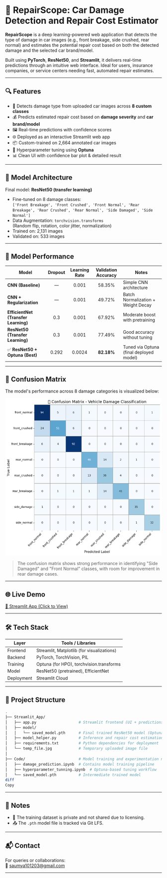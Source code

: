 # 🚗 RepairScope: Car Damage Detection and Repair Cost Estimator

**RepairScope** is a deep learning-powered web application that detects the type of damage in car images (e.g., front breakage, side crushed, rear normal) and estimates the potential repair cost based on both the detected damage and the selected car brand/model.

Built using **PyTorch**, **ResNet50**, and **Streamlit**, it delivers real-time predictions through an intuitive web interface. Ideal for users, insurance companies, or service centers needing fast, automated repair estimates.

---

## 🔍 Features

- 🔎 Detects damage type from uploaded car images across **8 custom classes**  
- 💰 Predicts estimated repair cost based on **damage severity** and **car brand/model**  
- 🖼️ Real-time predictions with confidence scores  
- 🌐 Deployed as an interactive Streamlit web app  
- 📦 Custom-trained on 2,664 annotated car images  
- 🔧 Hyperparameter tuning using **Optuna**  
- 📊 Clean UI with confidence bar plot & detailed result  

---

## 🧠 Model Architecture

Final model: **ResNet50 (transfer learning)**  
- Fine-tuned on 8 damage classes:  
  `['Front Breakage', 'Front Crushed', 'Front Normal', 'Rear Breakage', 'Rear Crushed', 'Rear Normal', 'Side Damaged', 'Side Normal']`  
- Data Augmentation: `torchvision.transforms`  
  (Random flip, rotation, color jitter, normalization)  
- Trained on: 2,131 images  
- Validated on: 533 images  

---

## 🚀 Model Performance

| Model                                 | Dropout | Learning Rate | Validation Accuracy | Notes                                  |
|--------------------------------------|:-------:|:--------------:|:-------------------:|----------------------------------------|
| **CNN (Baseline)**                   |   —     |     0.001      |       58.35%        | Simple CNN architecture                |
| **CNN + Regularization**             |   —     |     0.001      |       49.72%        | Batch Normalization + Weight Decay     |
| **EfficientNet (Transfer Learning)** |  0.3    |     0.001      |       67.92%        | Moderate boost with pretraining        |
| **ResNet50 (Transfer Learning)**     |  0.3    |     0.001      |       77.49%        | Good accuracy without tuning           |
| ✅ **ResNet50 + Optuna (Best)**      | 0.292   |     0.0024     |     **82.18%**      | Tuned via Optuna (final deployed model) |


---

## 🧪 Confusion Matrix

The model's performance across 8 damage categories is visualized below:

![Confusion Matrix](https://github.com/Saumya101203/RepairScope-Car-Damage-Detection-and-Estimated-Repair-Cost/blob/main/Code/confusion.png)

> The confusion matrix shows strong performance in identifying "Side Damaged" and "Front Normal" classes, with room for improvement in rear damage cases.

---

## 🌐 Live Demo

[🔗 Streamlit App (Click to View)](https://repairscope-car-damage-detection-and-estimated-repair-cost-pdb.streamlit.app/)  
<!-- Replace the above with your actual deployed link -->

---

## 🛠️ Tech Stack

| Layer       | Tools / Libraries                          |
|-------------|---------------------------------------------|
| Frontend    | Streamlit, Matplotlib (for visualizations) |
| Backend     | PyTorch, TorchVision, PIL                  |
| Training    | Optuna (for HPO), torchvision.transforms   |
| Model       | ResNet50 (pretrained), EfficientNet        |
| Deployment  | Streamlit Cloud                            |

---

## 📁 Project Structure

```bash
.
├── Streamlit_App/
│   ├── app.py                   # Streamlit frontend (UI + predictions)
│   ├── model/
│   │   └── saved_model.pth      # Final trained ResNet50 model (Optuna tuned)
│   ├── model_helper.py          # Inference and repair cost estimation logic
│   ├── requirements.txt         # Python dependencies for deployment
│   └── temp_file.jpg            # Temporary uploaded image file
│
├── Code/                        # Model training and experimentation notebooks
│   ├── damage_prediction.ipynb  # Contains model training pipeline
│   ├── hyperparameter_tunning.ipynb  # Optuna-based tuning workflow
│   └── saved_model.pth          # Intermediate trained model
diff
Copy
```

---

## 📌 Notes

- 🔐 The training dataset is private and not shared due to licensing.  
- 📤 The `.pth` model file is tracked via Git LFS.  

---

## 📬 Contact

For queries or collaborations:  
📧 [saumya101203@gmail.com](mailto:saumya101203@gmail.com)

---







